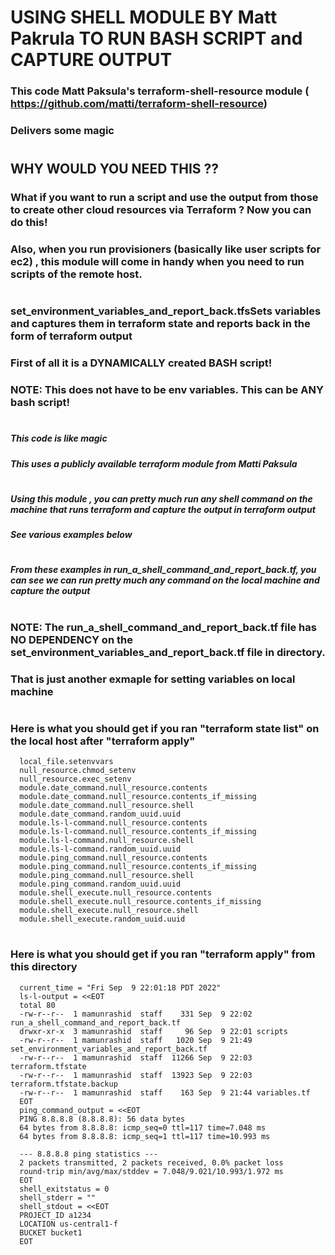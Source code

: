 
# USING SHELL MODULE BY Matt Pakrula TO RUN BASH SCRIPT and CAPTURE OUTPUT
### This code Matt Paksula's terraform-shell-resource module ( https://github.com/matti/terraform-shell-resource)
### Delivers some magic
#

## WHY WOULD YOU NEED THIS ??
###  What if you want to run a script and use the output from those to create other cloud resources via Terraform ? Now you can do this!
###
###  Also, when you run provisioners (basically like user scripts for ec2) , this module will come in handy when you need to run scripts of the remote host.
###
#



### set_environment_variables_and_report_back.tfsSets variables and captures them in terraform state and reports back in the form of terraform output
### First of all it is a DYNAMICALLY created BASH script! 
### NOTE: This does not have to be env variables. This can be ANY bash script!
#


##### This code is like magic
##### This uses a publicly available terraform module from Matti Paksula
#
##### Using this module , you can pretty much run any shell command on the machine that runs terraform and capture the output in terraform output
##### See various examples below
#


##### From these examples in run_a_shell_command_and_report_back.tf, you can see we can run pretty much any command on the local machine and capture the output
#


###  NOTE: The run_a_shell_command_and_report_back.tf file has NO DEPENDENCY on the set_environment_variables_and_report_back.tf file in directory. 
###        That is just another exmaple for setting variables on local machine
#




### Here is what you should get if you ran "terraform state list" on the local host after "terraform apply"
      local_file.setenvvars
      null_resource.chmod_setenv
      null_resource.exec_setenv
      module.date_command.null_resource.contents
      module.date_command.null_resource.contents_if_missing
      module.date_command.null_resource.shell
      module.date_command.random_uuid.uuid
      module.ls-l-command.null_resource.contents
      module.ls-l-command.null_resource.contents_if_missing
      module.ls-l-command.null_resource.shell
      module.ls-l-command.random_uuid.uuid
      module.ping_command.null_resource.contents
      module.ping_command.null_resource.contents_if_missing
      module.ping_command.null_resource.shell
      module.ping_command.random_uuid.uuid
      module.shell_execute.null_resource.contents
      module.shell_execute.null_resource.contents_if_missing
      module.shell_execute.null_resource.shell
      module.shell_execute.random_uuid.uuid
#



### Here is what you should get if you ran "terraform apply" from this directory
      current_time = "Fri Sep  9 22:01:18 PDT 2022"
      ls-l-output = <<EOT
      total 80
      -rw-r--r--  1 mamunrashid  staff    331 Sep  9 22:02 run_a_shell_command_and_report_back.tf
      drwxr-xr-x  3 mamunrashid  staff     96 Sep  9 22:01 scripts
      -rw-r--r--  1 mamunrashid  staff   1020 Sep  9 21:49 set_environment_variables_and_report_back.tf
      -rw-r--r--  1 mamunrashid  staff  11266 Sep  9 22:03 terraform.tfstate
      -rw-r--r--  1 mamunrashid  staff  13923 Sep  9 22:03 terraform.tfstate.backup
      -rw-r--r--  1 mamunrashid  staff    163 Sep  9 21:44 variables.tf
      EOT
      ping_command_output = <<EOT
      PING 8.8.8.8 (8.8.8.8): 56 data bytes
      64 bytes from 8.8.8.8: icmp_seq=0 ttl=117 time=7.048 ms
      64 bytes from 8.8.8.8: icmp_seq=1 ttl=117 time=10.993 ms
      
      --- 8.8.8.8 ping statistics ---
      2 packets transmitted, 2 packets received, 0.0% packet loss
      round-trip min/avg/max/stddev = 7.048/9.021/10.993/1.972 ms
      EOT
      shell_exitstatus = 0
      shell_stderr = ""
      shell_stdout = <<EOT
      PROJECT_ID a1234
      LOCATION us-central1-f
      BUCKET bucket1
      EOT


